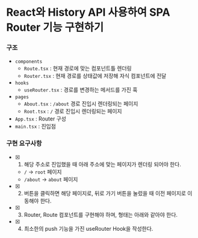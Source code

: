 # React와 History API 사용하여 SPA Router 기능 구현하기

### 구조
- `components`
  - `Route.tsx` : 현재 경로에 맞는 컴포넌트틀 렌더링
  - `Router.tsx` : 현재 경로를 상태값에 저장해 자식 컴포넌트에 전달
- `hooks`
  - `useRouter.tsx` : 경로를 변경하는 메서드를 가진 훅
- `pages`
  - `About.tsx` : `/about` 경로 진입시 렌더링되는 페이지
  - `Root.tsx` : `/` 경로 진입시 렌더링되는 페이지
- `App.tsx` : Router 구성
- `main.tsx` : 진입점

### 구현 요구사항

- [x] 1. 해당 주소로 진입했을 때 아래 주소에 맞는 페이지가 렌더링 되어야 한다.
  - `/` → `root` 페이지
  - `/about` → `about` 페이지
- [x] 2. 버튼을 클릭하면 해당 페이지로, 뒤로 가기 버튼을 눌렀을 때 이전 페이지로 이동해야 한다.
- [x] 3. Router, Route 컴포넌트를 구현해야 하며, 형태는 아래와 같아야 한다.
- [x] 4. 최소한의 push 기능을 가진 useRouter Hook을 작성한다.
